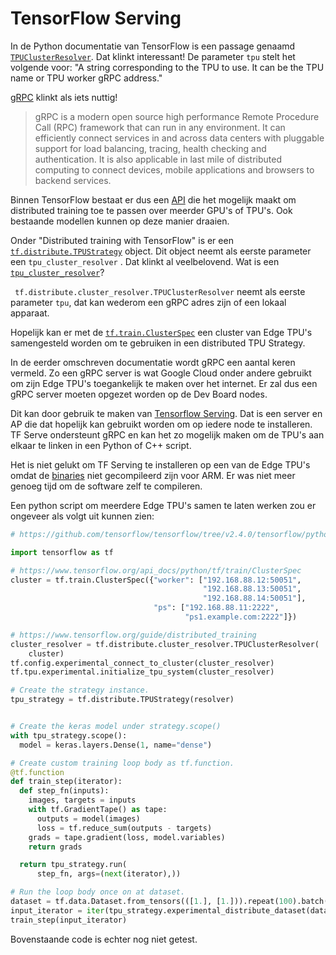 # TensorFlow Serving

<!-- >Wat TensorFlow Serving is en hoe we denken/dachten dat we het konden gebruiken.
>Wat de moeilijkheden daarbij waren. -->

In de Python documentatie van TensorFlow is een passage genaamd [`TPUClusterResolver`](https://docs.w3cub.com/tensorflow~2.4/distribute/cluster_resolver/tpuclusterresolver.html). Dat klinkt interessant! De parameter `tpu` stelt het volgende voor: "A string corresponding to the TPU to use. It can be the TPU name or TPU worker gRPC address."

[gRPC](https://grpc.io/) klinkt als iets nuttig!

> gRPC is a modern open source high performance Remote Procedure Call (RPC) framework that can run in any environment. It can efficiently connect services in and across data centers with pluggable support for load balancing, tracing, health checking and authentication. It is also applicable in last mile of distributed computing to connect devices, mobile applications and browsers to backend services.

Binnen TensorFlow bestaat er dus een [API](https://github.com/tensorflow/tensorflow/tree/v2.4.0/tensorflow/python/distribute#tensorflow-distribute-libraries) die het mogelijk maakt om distributed training toe te passen over meerder GPU's of TPU's. Ook bestaande modellen kunnen op deze manier draaien.

Onder "Distributed training with TensorFlow" is er een [`tf.distribute.TPUStrategy`](https://www.tensorflow.org/api_docs/python/tf/distribute/TPUStrategy) object. Dit object neemt als eerste parameter een `tpu_cluster_resolver` . Dat klinkt al veelbelovend. Wat is een [`tpu_cluster_resolver`](https://www.tensorflow.org/api_docs/python/tf/distribute/cluster_resolver/TPUClusterResolver)?

` tf.distribute.cluster_resolver.TPUClusterResolver` neemt als eerste parameter `tpu`, dat kan wederom een gRPC adres zijn of een lokaal apparaat.

Hopelijk kan er met de [`tf.train.ClusterSpec`](https://www.tensorflow.org/api_docs/python/tf/train/ClusterSpec) een cluster van Edge TPU's samengesteld worden om te gebruiken in een distributed TPU Strategy.

In de eerder omschreven documentatie wordt gRPC een aantal keren vermeld. Zo een gRPC server is wat Google Cloud onder andere gebruikt om zijn Edge TPU's toegankelijk te maken over het internet. Er zal dus een gRPC server moeten opgezet worden op de Dev Board nodes.

Dit kan door gebruik te maken van [Tensorflow Serving](https://github.com/tensorflow/serving). Dat is een server en AP die dat hopelijk kan gebruikt worden om op iedere node te installeren. TF Serve ondersteunt gRPC en kan het zo mogelijk maken om de TPU's aan elkaar te linken in een Python of C++ script.

Het is niet gelukt om TF Serving te installeren op een van de Edge TPU's omdat de [binaries](http://storage.googleapis.com/tensorflow-serving-apt) niet gecompileerd zijn voor ARM. Er was niet meer genoeg tijd om de software zelf te compileren.

Een python script om meerdere Edge TPU's samen te laten werken zou er ongeveer als volgt uit kunnen zien:

```python
# https://github.com/tensorflow/tensorflow/tree/v2.4.0/tensorflow/python/distribute#custom-training-loop-with-tpus

import tensorflow as tf

# https://www.tensorflow.org/api_docs/python/tf/train/ClusterSpec
cluster = tf.train.ClusterSpec({"worker": ["192.168.88.12:50051",
                                           "192.168.88.13:50051",
                                           "192.168.88.14:50051"],
                                "ps": ["192.168.88.11:2222",
                                       "ps1.example.com:2222"]})

# https://www.tensorflow.org/guide/distributed_training
cluster_resolver = tf.distribute.cluster_resolver.TPUClusterResolver(
    cluster)
tf.config.experimental_connect_to_cluster(cluster_resolver)
tf.tpu.experimental.initialize_tpu_system(cluster_resolver)

# Create the strategy instance.
tpu_strategy = tf.distribute.TPUStrategy(resolver)


# Create the keras model under strategy.scope()
with tpu_strategy.scope():
  model = keras.layers.Dense(1, name="dense")

# Create custom training loop body as tf.function.
@tf.function
def train_step(iterator):
  def step_fn(inputs):
    images, targets = inputs
    with tf.GradientTape() as tape:
      outputs = model(images)
      loss = tf.reduce_sum(outputs - targets)
    grads = tape.gradient(loss, model.variables)
    return grads

  return tpu_strategy.run(
      step_fn, args=(next(iterator),))

# Run the loop body once on at dataset.
dataset = tf.data.Dataset.from_tensors(([1.], [1.])).repeat(100).batch(10
input_iterator = iter(tpu_strategy.experimental_distribute_dataset(dataset))
train_step(input_iterator)
```

Bovenstaande code is echter nog niet getest.
